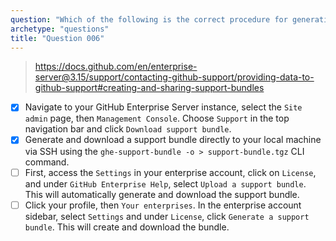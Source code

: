 ```yaml
---
question: "Which of the following is the correct procedure for generating a support bundle in GitHub Enterprise Server? (Choose two.)"
archetype: "questions"
title: "Question 006"
---
```


> https://docs.github.com/en/enterprise-server@3.15/support/contacting-github-support/providing-data-to-github-support#creating-and-sharing-support-bundles
- [x] Navigate to your GitHub Enterprise Server instance, select the `Site admin` page, then `Management Console`. Choose `Support` in the top navigation bar and click `Download support bundle`.
- [x] Generate and download a support bundle directly to your local machine via SSH using the `ghe-support-bundle -o > support-bundle.tgz` CLI command.
- [ ] First, access the `Settings` in your enterprise account, click on `License`, and under `GitHub Enterprise Help`, select `Upload a support bundle`. This will automatically generate and download the support bundle.
- [ ] Click your profile, then `Your enterprises`. In the enterprise account sidebar, select `Settings` and under `License`, click `Generate a support bundle`. This will create and download the bundle.
